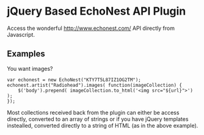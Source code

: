 jQuery Based EchoNest API Plugin
================================
Access the wonderful <http://www.echonest.com/> API directly from Javascript.

Examples
--------
You want images?

	var echonest = new EchoNest("KTY7T5L87IZ1OG2TM");
	echonest.artist("Radiohead").images( function(imageCollection) {
		$('body').prepend( imageCollection.to_html('<img src="${url}">') );
	});
	
Most collections received back from the plugin can either be access directly, converted to an array of strings or if you have jQuery templates instealled, converted directly to a string of HTML (as in the above example).